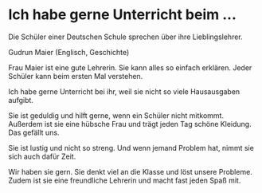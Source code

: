 # Ich habe gerne Unterricht beim ...

Die Schüler einer Deutschen Schule sprechen über ihre
Lieblingslehrer.

Gudrun Maier (Englisch, Geschichte)

Frau Maier ist eine gute Lehrerin. Sie kann alles so einfach erklären.
Jeder Schüler kann beim ersten Mal verstehen.

Ich habe gerne Unterricht bei ihr, weil sie nicht so viele Hausausgaben aufgibt.

Sie ist geduldig und hilft gerne, wenn ein Schüler nicht mitkommt. Außerdem ist sie eine hübsche Frau und trägt
jeden Tag schöne Kleidung. Das gefällt uns.

Sie ist lustig und nicht so streng.
Und wenn jemand Problem hat, nimmt sie sich auch dafür Zeit.

Wir haben sie gern. Sie denkt viel an die Klasse und
löst unsere Probleme. Zudem ist sie
eine freundliche Lehrerin und macht fast jeden Spaß mit.